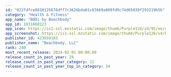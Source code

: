 ```yaml
---
id: "022fdfce8810125678dff7c3626bda01c83669a809fd9c74d65039f293219b5b"
category: "Health & Fitness"
app_name: "BODi by Beachbody"
app_id: 1031660123
app_icon: https://is1-ssl.mzstatic.com/image/thumb/Purple116/v4/95/ee/d3/95eed34f-b2d3-709b-452b-199d93eb95e4/AppIcon-0-0-1x_U007epad-0-0-85-220.png/1024x1024bb.png
app_screenshot: https://is1-ssl.mzstatic.com/image/thumb/Purple126/v4/b3/a0/99/b3a099b5-30e7-7a27-62bb-a48a226b418a/c45aaf97-f8bc-494d-a1c9-d91dd0e07908_01_BLOCKS.png/1242x2688bb.png
publisher_id: 423659103
publisher_name: "Beachbody, LLC"
rank: 240
most_recent_release: 2024-02-01 00:00:00
release_count_in_past_year: 28
release_count_in_past_year_category: 21
release_count_in_past_year_top_in_category: 34
---
```


